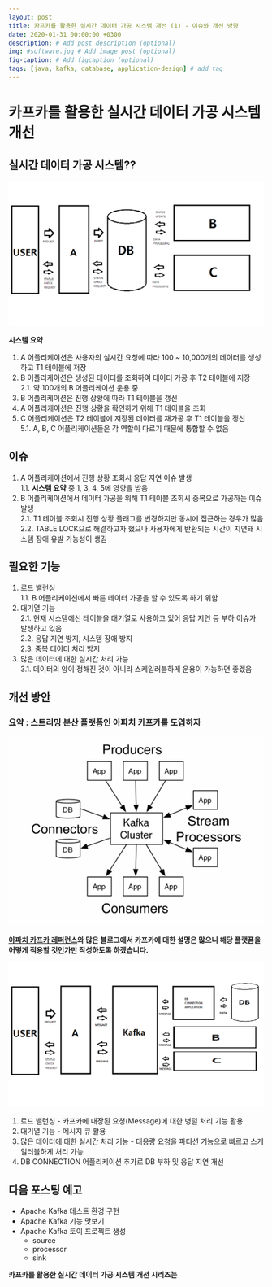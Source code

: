 ```yaml
---
layout: post
title: 카프카를 활용한 실시간 데이터 가공 시스템 개선 (1) - 이슈와 개선 방향
date: 2020-01-31 00:00:00 +0300
description: # Add post description (optional)
img: #software.jpg # Add image post (optional)
fig-caption: # Add figcaption (optional)
tags: [java, kafka, database, application-design] # add tag
---
```


# 카프카를 활용한 실시간 데이터 가공 시스템 개선
## 실시간 데이터 가공 시스템??
![실시간 데이터 가공 시스템 요약도](../assets/img/post/live-data-processing-system-old.png)

**시스템 요약**
1. A 어플리케이션은 사용자의 실시간 요청에 따라 100 ~ 10,000개의 데이터를 생성하고 T1 테이블에 저장
2. B 어플리케이션은 생성된 데이터를 조회하여 데이터 가공 후 T2 테이블에 저장   
2.1. 약 100개의 B 어플리케이션 운용 중
3. B 어플리케이션은 진행 상황에 따라 T1 테이블을 갱신
4. A 어플리케이션은 진행 상황을 확인하기 위해 T1 테이블을 조회 
5. C 어플리케이션은 T2 테이블에 저장된 데이터를 재가공 후 T1 테이블을 갱신  
5.1. A, B, C 어플리케이션들은 각 역할이 다르기 때문에 통합할 수 없음  

## 이슈 
1. A 어플리케이션에서 진행 상황 조회시 응답 지연 이슈 발생  
1.1. **시스템 요약** 중 1, 3, 4, 5에 영향을 받음
2. B 어플리케이션에서 데이터 가공을 위해 T1 테이블 조회시 중복으로 가공하는 이슈 발생     
2.1. T1 테이블 조회시 진행 상황 플래그를 변경하지만 동시에 접근하는 경우가 많음  
2.2. TABLE LOCK으로 해결하고자 했으나 사용자에게 반환되는 시간이 지연돼 시스템 장애 유발 가능성이 생김  

## 필요한 기능
1. 로드 밸런싱  
1.1. B 어플리케이션에서 빠른 데이터 가공을 할 수 있도록 하기 위함  
2. 대기열 기능  
2.1. 현재 시스템에선 테이블을 대기열로 사용하고 있어 응답 지연 등 부하 이슈가 발생하고 있음    
2.2. 응답 지연 방지, 시스템 장애 방지  
2.3. 중복 데이터 처리 방지
3. 많은 데이터에 대한 실시간 처리 가능  
3.1. 데이터의 양이 정해진 것이 아니라 스케일러블하게 운용이 가능하면 좋겠음

## 개선 방안
### 요약 : 스트리밍 분산 플랫폼인 아파치 카프카를 도입하자
![아파치 카프카 에코시스템](../assets/img/post/ecosystem-of-kafka.png)  

**[아파치 카프카 레퍼런스](https://kafka.apache.org/intro)와 많은 블로그에서 카프카에 대한 설명은 많으니 해당 플랫폼을 어떻게 적용할 것인가만 작성하도록 하겠습니다.**


![실시간 데이터 가공 시스템 요약도](../assets/img/post/live-data-processing-system-new.png)
1. 로드 밸런싱 - 카프카에 내장된 요청(Message)에 대한 병렬 처리 기능 활용
2. 대기열 기능 - 메시지 큐  활용
3. 많은 데이터에 대한 실시간 처리 기능 - 대용량 요청을 파티션 기능으로 빠르고 스케일러블하게 처리 가능
4. DB CONNECTION 어플리케이션 추가로 DB 부하 및 응답 지연 개선

## 다음 포스팅 예고
* Apache Kafka 테스트 환경 구현
* Apache Kafka 기능 맛보기
* Apache Kafka 토이 프로젝트 생성
  * source
  * processor
  * sink

****카프카를 활용한 실시간 데이터 가공 시스템 개선** 시리즈는**  
